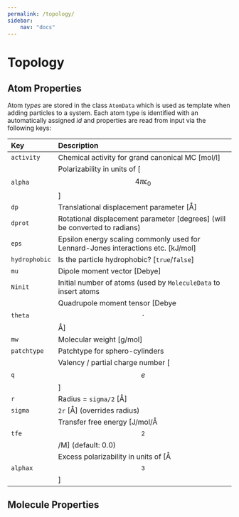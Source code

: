 ```yaml
---
permalink: /topology/
sidebar:
    nav: "docs"
---
```

<script src="https://cdnjs.cloudflare.com/ajax/libs/mathjax/2.7.0/MathJax.js?config=TeX-AMS-MML_HTMLorMML" type="text/javascript"></script>

# Topology

## Atom Properties

Atom _types_ are stored in the class `AtomData` which is used as template when adding particles to a system. Each atom type
is identified with an automatically assigned _id_ and properties are read from input via the following keys:

Key           | Description
:------------ | :-------------------------------------------------------
`activity`    | Chemical activity for grand canonical MC [mol/l]
`alpha`       | Polarizability in units of [$$4\pi\epsilon_0$$]
`dp`          | Translational displacement parameter [Å] 
`dprot`       | Rotational displacement parameter [degrees] (will be converted to radians)
`eps`         | Epsilon energy scaling commonly used for Lennard-Jones interactions etc. [kJ/mol] 
`hydrophobic` | Is the particle hydrophobic? [`true`/`false`]
`mu`          | Dipole moment vector [Debye]
`Ninit`       | Initial number of atoms (used by `MoleculeData` to insert atoms
`theta`       | Quadrupole moment tensor [Debye $$\cdot$$ Å]
`mw`          | Molecular weight [g/mol]
`patchtype`   | Patchtype for sphero-cylinders
`q`           | Valency / partial charge number [$$e$$]
`r`           | Radius = `sigma/2` [Å]
`sigma`       | `2r` [Å] (overrides radius)
`tfe`         | Transfer free energy [J/mol/Å$$^2$$/M] (default: 0.0)
`alphax`      | Excess polarizability in units of [Å$$^3$$]

## Molecule Properties
